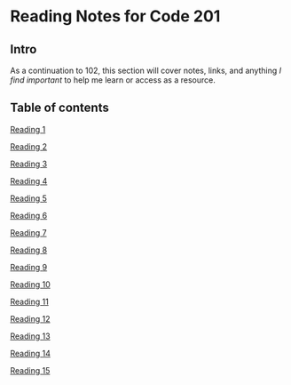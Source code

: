 # Reading Notes for Code 201

## Intro

As a continuation to 102, this section will cover notes, links, and anything *I find important* to help me learn or access as a resource.

## Table of contents

[Reading 1](https://marcdwagner.github.io/reading-notes-codefellows/code201class1)

[Reading 2](https://marcdwagner.github.io/reading-notes-codefellows/code201class2js)

[Reading 3]()

[Reading 4]()

[Reading 5]()

[Reading 6]()

[Reading 7]()

[Reading 8]()

[Reading 9]()

[Reading 10]()

[Reading 11]()

[Reading 12]()

[Reading 13]()

[Reading 14]()

[Reading 15]()
